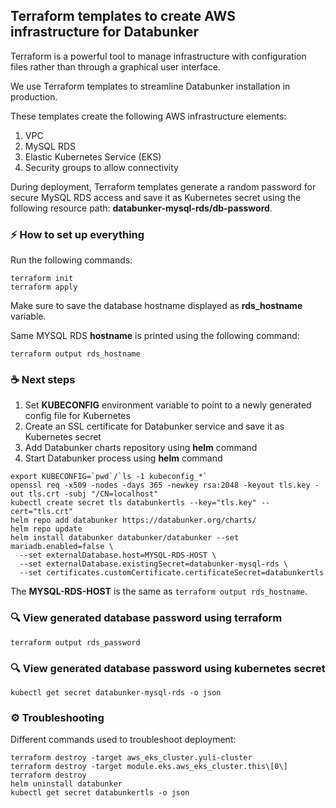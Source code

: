 ## Terraform templates to create AWS infrastructure for Databunker

Terraform is a powerful tool to manage infrastructure with configuration files rather than through a graphical user interface.

We use Terraform templates to streamline Databunker installation in production.

These templates create the following AWS infrastructure elements:

1. VPC
1. MySQL RDS
1. Elastic Kubernetes Service (EKS)
1. Security groups to allow connectivity

During deployment, Terraform templates generate a random password for secure MySQL RDS access and save it as Kubernetes secret using the following resource path: **databunker-mysql-rds/db-password**.


### ⚡ How to set up everything

Run the following commands:
```
terraform init
terraform apply
```

Make sure to save the database hostname displayed as **rds_hostname** variable.

Same MYSQL RDS **hostname** is printed using the following command:
```
terraform output rds_hostname
```

### ☕ Next steps
1. Set **KUBECONFIG** environment variable to point to a newly generated config file for Kubernetes
1. Create an SSL certificate for Databunker service and save it as Kubernetes secret
1. Add Databunker charts repository using **helm** command
1. Start Databunker process using **helm** command

```
export KUBECONFIG=`pwd`/`ls -1 kubeconfig_*`
openssl req -x509 -nodes -days 365 -newkey rsa:2048 -keyout tls.key -out tls.crt -subj "/CN=localhost"
kubectl create secret tls databunkertls --key="tls.key" --cert="tls.crt"
helm repo add databunker https://databunker.org/charts/
helm repo update
helm install databunker databunker/databunker --set mariadb.enabled=false \
  --set externalDatabase.host=MYSQL-RDS-HOST \
  --set externalDatabase.existingSecret=databunker-mysql-rds \
  --set certificates.customCertificate.certificateSecret=databunkertls
```

The **MYSQL-RDS-HOST** is the same as ```terraform output rds_hostname```.


### 🔍 View generated database password using terraform
```
terraform output rds_password
```

### 🔍 View generated database password using kubernetes secret
```
kubectl get secret databunker-mysql-rds -o json
```

### ⚙️ Troubleshooting
Different commands used to troubleshoot deployment:

```
terraform destroy -target aws_eks_cluster.yuli-cluster
terraform destroy -target module.eks.aws_eks_cluster.this\[0\]
terraform destroy
helm uninstall databunker
kubectl get secret databunkertls -o json
```
